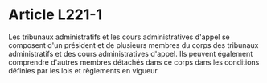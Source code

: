 # Article L221-1

Les tribunaux administratifs et les cours administratives d'appel se composent d'un président et de plusieurs membres du corps des tribunaux administratifs et des cours administratives d'appel. Ils peuvent également comprendre d'autres membres détachés dans ce corps dans les conditions définies par les lois et règlements en vigueur.
